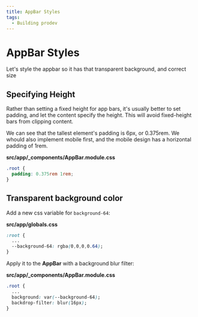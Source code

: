 ```yaml
---
title: AppBar Styles
tags:
  - Building prodev
---
```


# AppBar Styles

Let's style the appbar so it has that transparent background, and correct size

## Specifying Height

Rather than setting a fixed height for app bars, it's usually better to set padding, and let the content specify the height. This will avoid fixed-height bars from clipping content.

We can see that the tallest element's padding is 6px, or 0.375rem. We whould also implement mobile first, and the mobile design has a horizontal padding of 1rem.

**src/app/_components/AppBar.module.css**

```css
.root {
  padding: 0.375rem 1rem;
}
```

## Transparent background color

Add a new css variable for `background-64`:


**src/app/globals.css**

```css
:root {
  ...
  --background-64: rgba(0,0,0,0.64);
}
```

Apply it to the **AppBar** with a background blur filter:

**src/app/_components/AppBar.module.css**

```css
.root {
  ...
  background: var(--background-64);
  backdrop-filter: blur(16px);
}
```